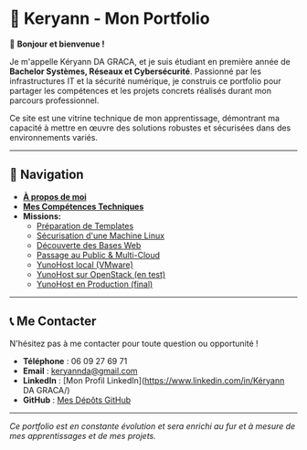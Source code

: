 # 🚀 Keryann - Mon Portfolio 

👋 **Bonjour et bienvenue !**

Je m'appelle Kéryann DA GRACA, et je suis étudiant en première année de **Bachelor Systèmes, Réseaux et Cybersécurité**. Passionné par les infrastructures IT et la sécurité numérique, je construis ce portfolio pour partager les compétences et les projets concrets réalisés durant mon parcours professionnel.

Ce site est une vitrine technique de mon apprentissage, démontrant ma capacité à mettre en œuvre des solutions robustes et sécurisées dans des environnements variés.

---

## 🧭 Navigation

* [**À propos de moi**](a-propos.md) 
* [**Mes Compétences Techniques**](competences.md) 
* **Missions:**
    * [Préparation de Templates](missions/templates.md)
    * [Sécurisation d'une Machine Linux](missions/securisation.md)
    * [Découverte des Bases Web](missions/web.md)
    * [Passage au Public & Multi-Cloud](missions/mission-4-public-multi-cloud.md)
    * [YunoHost local (VMware)](missions/mission-5-yunohost-local.md)
    * [YunoHost sur OpenStack (en test)](missions/mission-6-yunohost-openstack.md)
    * [YunoHost en Production (final)](missions/mission-7-yunohost-production.md)

---

## 📞 Me Contacter

N'hésitez pas à me contacter pour toute question ou opportunité !

* **Téléphone** : 06 09 27 69 71 
* **Email** : keryannda@gmail.com
* **LinkedIn** : [Mon Profil LinkedIn](https://www.linkedin.com/in/Kéryann DA GRACA/)
* **GitHub** : [Mes Dépôts GitHub](https://github.com/keryann11)

---

*Ce portfolio est en constante évolution et sera enrichi au fur et à mesure de mes apprentissages et de mes projets.*
